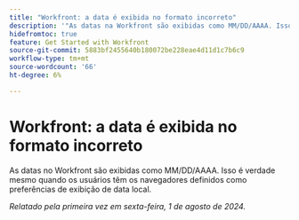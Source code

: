 ```yaml
---
title: "Workfront: a data é exibida no formato incorreto"
description: '"As datas na Workfront são exibidas como MM/DD/AAAA. Isso é verdade mesmo quando os usuários têm os navegadores definidos como preferências de exibição de data local. ”'
hidefromtoc: true
feature: Get Started with Workfront
source-git-commit: 5883bf2455640b180072be228eae4d11d1c7b6c9
workflow-type: tm+mt
source-wordcount: '66'
ht-degree: 6%

---
```



# Workfront: a data é exibida no formato incorreto

As datas no Workfront são exibidas como MM/DD/AAAA. Isso é verdade mesmo quando os usuários têm os navegadores definidos como preferências de exibição de data local.

_Relatado pela primeira vez em sexta-feira, 1 de agosto de 2024._
